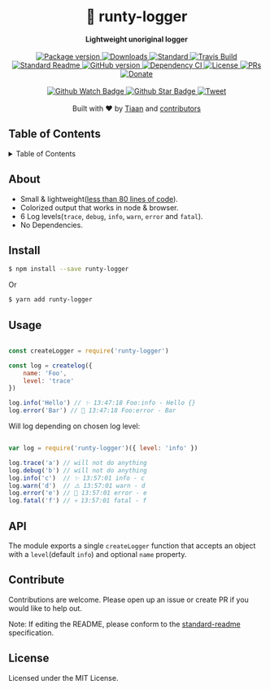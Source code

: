 <h1 align="center">🐶 runty-logger</h1>
<div align="center">
  <strong>Lightweight unoriginal logger</strong>
</div>
<br>
<div align="center">
  <a href="https://npmjs.org/package/runty-logger">
    <img src="https://img.shields.io/npm/v/runty-logger.svg?style=flat-square" alt="Package version" />
  </a>
  <a href="https://npmjs.org/package/runty-logger">
  <img src="https://img.shields.io/npm/dm/runty-logger.svg?style=flat-square" alt="Downloads" />
  </a>
  <a href="https://github.com/feross/standard">
    <img src="https://img.shields.io/badge/code%20style-standard-brightgreen.svg?style=flat-square" alt="Standard" />
  </a>
  <a href="https://travis-ci.org/tiaanduplessis/runty-logger">
    <img src="https://img.shields.io/travis/tiaanduplessis/runty-logger.svg?style=flat-square" alt="Travis Build" />
  </a>
  <a href="https://github.com/RichardLitt/standard-readme)">
    <img src="https://img.shields.io/badge/standard--readme-OK-green.svg?style=flat-square" alt="Standard Readme" />
  </a>
  <a href="https://badge.fury.io/gh/tiaanduplessis%2Frunty-logger">
    <img src="https://badge.fury.io/gh/tiaanduplessis%2Frunty-logger.svg?style=flat-square" alt="GitHub version" />
  </a>
  <a href="https://dependencyci.com/github/tiaanduplessis/runty-logger">
    <img src="https://dependencyci.com/github/tiaanduplessis/runty-logger/badge?style=flat-square" alt="Dependency CI" />
  </a>
  <a href="https://github.com/tiaanduplessis/runty-logger/blob/master/other/LICENSE">
    <img src="https://img.shields.io/npm/l/runty-logger.svg?style=flat-square" alt="License" />
  </a>
  <a href="http://makeapullrequest.com">
    <img src="https://img.shields.io/badge/PRs-welcome-brightgreen.svg?style=flat-square" alt="PRs" />
  </a>
  <a href="https://www.paypal.me/tiaanduplessis/1">
    <img src="https://img.shields.io/badge/$-support-green.svg?style=flat-square" alt="Donate" />
  </a>
</div>
<br>
<div align="center">
  <a href="https://github.com/tiaanduplessis/runty-logger/watchers">
    <img src="https://img.shields.io/github/watchers/tiaanduplessis/runty-logger.svg?style=social" alt="Github Watch Badge" />
  </a>
  <a href="https://github.com/tiaanduplessis/runty-logger/stargazers">
    <img src="https://img.shields.io/github/stars/tiaanduplessis/runty-logger.svg?style=social" alt="Github Star Badge" />
  </a>
  <a href="https://twitter.com/intent/tweet?text=Check%20out%20runty-logger!%20https://github.com/tiaanduplessis/runty-logger%20%F0%9F%91%8D">
    <img src="https://img.shields.io/twitter/url/https/github.com/tiaanduplessis/runty-logger.svg?style=social" alt="Tweet"
		/>
  </a>
</div>
<br>
<div align="center">
  Built with ❤︎ by <a href="tiaanduplessis.co.za">Tiaan</a> and <a href="https://github.com/tiaanduplessis/runty-logger/graphs/contributors">contributors</a>
</div>

<h2>Table of Contents</h2>
<details>
  <summary>Table of Contents</summary>
	<li><a href="#about">About</a></li>
  <li><a href="#install">Install</a></li>
  <li><a href="#usage">Usage</a></li>
  <li><a href="#api">API</a></li>
  <li><a href="#contribute">Contribute</a></li>
  <li><a href="#license">License</a></li>
</details>

## About

- Small & lightweight([less than 80 lines of code](index.js)).
- Colorized output that works in node & browser.
- 6 Log levels(`trace`, `debug`, `info`, `warn`, `error` and `fatal`).
- No Dependencies.

## Install

```sh
$ npm install --save runty-logger
```

Or

```sh
$ yarn add runty-logger
```

## Usage

```js

const createLogger = require('runty-logger')

const log = createlog({
	name: 'Foo',
	level: 'trace'
})

log.info('Hello') // ✨ 13:47:18 Foo:info - Hello {}
log.error('Bar') // 🚨 13:47:18 Foo:error - Bar

```

Will log depending on chosen log level:

```js

var log = require('runty-logger')({ level: 'info' })

log.trace('a') // will not do anything
log.debug('b') // will not do anything
log.info('c')  // ✨ 13:57:01 info - c
log.warn('d')  // ⚠️ 13:57:01 warn - d
log.error('e') // 🚨 13:57:01 error - e
log.fatal('f') // 💀 13:57:01 fatal - f

```

## API

The module exports a single `createLogger` function that accepts an object with a `level`(default `info`) and optional `name` property.


## Contribute

Contributions are welcome. Please open up an issue or create PR if you would like to help out.

Note: If editing the README, please conform to the [standard-readme](https://github.com/RichardLitt/standard-readme) specification.

## License

Licensed under the MIT License.
